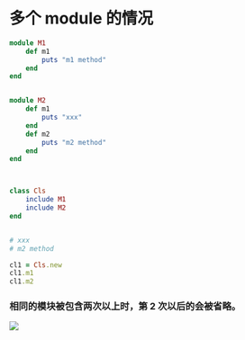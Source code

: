# 多个 module 的情况
```rb
module M1
    def m1
        puts "m1 method"
    end
end


module M2
    def m1
        puts "xxx"
    end
    def m2
        puts "m2 method"
    end
end



class Cls
    include M1
    include M2
end


# xxx
# m2 method

cl1 = Cls.new
cl1.m1
cl1.m2
```



### 相同的模块被包含两次以上时，第 2 次以后的会被省略。
![](https://ws3.sinaimg.cn/large/0069RVTdgy1fu11jzh3pij319a0mewgc.jpg)

